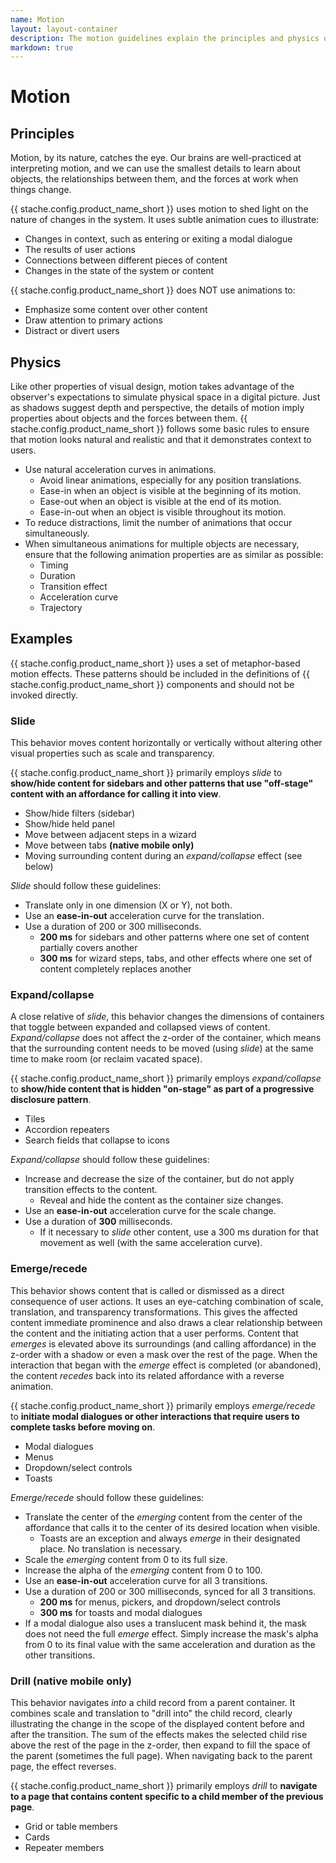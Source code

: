 ```yaml
---
name: Motion
layout: layout-container
description: The motion guidelines explain the principles and physics of how to use motion in SKY UX animations.
markdown: true
---
```


<h1 class="bb-page-heading">Motion</h1>

<h2 class="bb-section-heading">Principles</h2>

Motion, by its nature, catches the eye. Our brains are well-practiced at interpreting motion, and we can use the smallest details to learn about objects, the relationships between them, and the forces at work when things change.

{{ stache.config.product_name_short }} uses motion to shed light on the nature of changes in the system. It uses subtle animation cues to illustrate:

* Changes in context, such as entering or exiting a modal dialogue
* The results of user actions
* Connections between different pieces of content
* Changes in the state of the system or content

{{ stache.config.product_name_short }} does NOT use animations to:

* Emphasize some content over other content
* Draw attention to primary actions
* Distract or divert users

<h2 class="bb-section-heading">Physics</h2>

Like other properties of visual design, motion takes advantage of the observer's expectations to simulate physical space in a digital picture. Just as shadows suggest depth and perspective, the details of motion imply properties about objects and the forces between them. {{ stache.config.product_name_short }} follows some basic rules to ensure that motion looks natural and realistic and that it demonstrates context to users.

* Use natural acceleration curves in animations.
	* Avoid linear animations, especially for any position translations.
	* Ease-in when an object is visible at the beginning of its motion.
	* Ease-out when an object is visible at the end of its motion.
	* Ease-in-out when an object is visible throughout its motion.
* To reduce distractions, limit the number of animations that occur simultaneously.
* When simultaneous animations for multiple objects are necessary, ensure that the following animation properties are as similar as possible:
	* Timing
	* Duration
	* Transition effect
	* Acceleration curve
	* Trajectory


<h2 class="bb-section-heading">Examples</h2>

{{ stache.config.product_name_short }} uses a set of metaphor-based motion effects. These patterns should be included in the definitions of {{ stache.config.product_name_short }} components and should not be invoked directly.

<h3 class="bb-subsection-heading">Slide</h3>

This behavior moves content horizontally or vertically without altering other visual properties such as scale and transparency.

{{ stache.config.product_name_short }} primarily employs _slide_ to **show/hide content for sidebars and other patterns that use "off-stage" content with an affordance for calling it into view**.

* Show/hide filters (sidebar)
* Show/hide held panel
* Move between adjacent steps in a wizard
* Move between tabs **(native mobile only)**
* Moving surrounding content during an _expand/collapse_ effect (see below)

_Slide_ should follow these guidelines:

* Translate only in one dimension (X or Y), not both.
* Use an **ease-in-out** acceleration curve for the translation.
* Use a duration of 200 or 300 milliseconds.
	* **200 ms** for sidebars and other patterns where one set of content partially covers another
	* **300 ms** for wizard steps, tabs, and other effects where one set of content completely replaces another

<h3 class="bb-subsection-heading">Expand/collapse</h3>

A close relative of _slide_, this behavior changes the dimensions of containers that toggle between expanded and collapsed views of content. _Expand/collapse_ does not affect the z-order of the container, which means that the surrounding content needs to be moved (using _slide_) at the same time to make room (or reclaim vacated space).

{{ stache.config.product_name_short }} primarily employs _expand/collapse_ to **show/hide content that is hidden "on-stage" as part of a progressive disclosure pattern**.

* Tiles
* Accordion repeaters
* Search fields that collapse to icons

_Expand/collapse_ should follow these guidelines:

* Increase and decrease the size of the container, but do not apply transition effects to the content.
	* Reveal and hide the content as the container size changes.
* Use an **ease-in-out** acceleration curve for the scale change.
* Use a duration of **300** milliseconds.
	* If it necessary to _slide_ other content, use a 300 ms duration for that movement as well (with the same acceleration curve).

<h3 class="bb-subsection-heading">Emerge/recede</h3>

This behavior shows content that is called or dismissed as a direct consequence of user actions. It uses an eye-catching combination of scale, translation, and transparency transformations. This gives the affected content immediate prominence and also draws a clear relationship between the content and the initiating action that a user performs. Content that _emerges_ is elevated above its surroundings (and calling affordance) in the z-order with a shadow or even a mask over the rest of the page. When the interaction that began with the _emerge_ effect is completed (or abandoned), the content _recedes_ back into its related affordance with a reverse animation.

{{ stache.config.product_name_short }} primarily employs _emerge/recede_ to **initiate modal dialogues or other interactions that require users to complete tasks before moving on**.

* Modal dialogues
* Menus
* Dropdown/select controls
* Toasts

_Emerge/recede_ should follow these guidelines:

* Translate the center of the _emerging_ content from the center of the affordance that calls it to the center of its desired location when visible.
	* Toasts are an exception and always _emerge_ in their designated place. No translation is necessary.
* Scale the _emerging_ content from 0 to its full size.
* Increase the alpha of the _emerging_ content from 0 to 100.
* Use an **ease-in-out** acceleration curve for all 3 transitions.
* Use a duration of 200 or 300 milliseconds, synced for all 3 transitions.
	* **200 ms** for menus, pickers, and dropdown/select controls
	* **300 ms** for toasts and modal dialogues
* If a modal dialogue also uses a translucent mask behind it, the mask does not need the full _emerge_ effect. Simply increase the mask's alpha from 0 to its final value with the same acceleration and duration as the other transitions.

<h3 class="bb-subsection-heading">Drill (native mobile only)</h3>

This behavior navigates _into_ a child record from a parent container. It combines scale and translation to "drill into" the child record, clearly illustrating the change in the scope of the displayed content before and after the transition. The sum of the effects makes the selected child rise above the rest of the page in the z-order, then expand to fill the space of the parent (sometimes the full page). When navigating back to the parent page, the effect reverses.

{{ stache.config.product_name_short }} primarily employs _drill_ to **navigate to a page that contains content specific to a child member of the previous page**.

* Grid or table members
* Cards
* Repeater members
